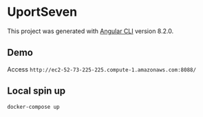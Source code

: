 # UportSeven

This project was generated with [Angular CLI](https://github.com/angular/angular-cli) version 8.2.0.

## Demo

Access `http://ec2-52-73-225-225.compute-1.amazonaws.com:8088/`

## Local spin up

```bash
docker-compose up
```
